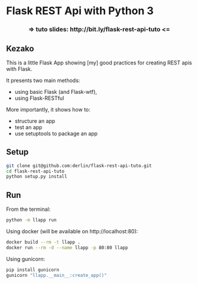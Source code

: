 # Flask REST Api with Python 3

<h3 align=center>
=> tuto slides: http://bit.ly/flask-rest-api-tuto <=
</h3>

## Kezako
This is a little Flask App showing [my] good practices for creating REST apis with Flask.

It presents two main methods:

* using basic Flask (and Flask-wtf),
* using Flask-RESTful

More importantly, it shows how to:

* structure an app
* test an app
* use setuptools to package an app

## Setup

```bash
git clone git@github.com:derlin/flask-rest-api-tuto.git
cd flask-rest-api-tuto
python setup.py install
```

## Run

From the terminal:
```bash
python -m llapp run
```

Using docker (will be available on http://localhost:80):
```bash
docker build --rm -t llapp .
docker run --rm -d --name llapp -p 80:80 llapp
```

Using gunicorn:
```bash
pip install gunicorn
gunicorn "llapp.__main__:create_app()"

```